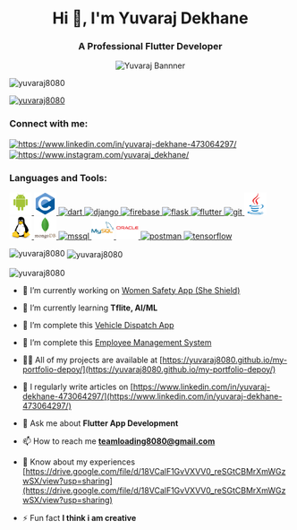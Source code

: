<h1 align="center">Hi 👋, I'm Yuvaraj Dekhane</h1>
<h3 align="center">A Professional Flutter Developer</h3>

<p align="center">
  <img width="1080" height="250" src="https://private-user-images.githubusercontent.com/148527838/341644381-5ad8d569-8c73-4e38-bf3f-46f6e95035dc.jpg?jwt=eyJhbGciOiJIUzI1NiIsInR5cCI6IkpXVCJ9.eyJpc3MiOiJnaXRodWIuY29tIiwiYXVkIjoicmF3LmdpdGh1YnVzZXJjb250ZW50LmNvbSIsImtleSI6ImtleTUiLCJleHAiOjE3MTk0Mjc2MzQsIm5iZiI6MTcxOTQyNzMzNCwicGF0aCI6Ii8xNDg1Mjc4MzgvMzQxNjQ0MzgxLTVhZDhkNTY5LThjNzMtNGUzOC1iZjNmLTQ2ZjZlOTUwMzVkYy5qcGc_WC1BbXotQWxnb3JpdGhtPUFXUzQtSE1BQy1TSEEyNTYmWC1BbXotQ3JlZGVudGlhbD1BS0lBVkNPRFlMU0E1M1BRSzRaQSUyRjIwMjQwNjI2JTJGdXMtZWFzdC0xJTJGczMlMkZhd3M0X3JlcXVlc3QmWC1BbXotRGF0ZT0yMDI0MDYyNlQxODQyMTRaJlgtQW16LUV4cGlyZXM9MzAwJlgtQW16LVNpZ25hdHVyZT1hMGM4OGY1YjNlZTZjYTgxOGI1ZGJmNDJkMDY2MDZjNzU0NTU3MGM1M2RhYzUxM2FlNzEyMjhkNDI0MjE2Mzc2JlgtQW16LVNpZ25lZEhlYWRlcnM9aG9zdCZhY3Rvcl9pZD0wJmtleV9pZD0wJnJlcG9faWQ9MCJ9.XaM5moIp5vSFP7dw4m75F_0Mt3TaeVUOLatjVWajtOE" alt="Yuvaraj Bannner">
</p>




<p align="left"> <img src="https://komarev.com/ghpvc/?username=yuvaraj8080&label=Profile%20views&color=0e75b6&style=flat" alt="yuvaraj8080" /> </p>

<p align="left"> <a href="https://github.com/ryo-ma/github-profile-trophy"><img src="https://github-profile-trophy.vercel.app/?username=yuvaraj8080" alt="yuvaraj8080" /></a> </p>

<h3 align="left">Connect with me:</h3>
<p align="left">
<a href="https://linkedin.com/in/https://www.linkedin.com/in/yuvaraj-dekhane-473064297/" target="blank"><img align="center" src="https://raw.githubusercontent.com/rahuldkjain/github-profile-readme-generator/master/src/images/icons/Social/linked-in-alt.svg" alt="https://www.linkedin.com/in/yuvaraj-dekhane-473064297/" height="30" width="40" /></a>
<a href="https://instagram.com/https://www.instagram.com/yuvaraj_dekhane/" target="blank"><img align="center" src="https://raw.githubusercontent.com/rahuldkjain/github-profile-readme-generator/master/src/images/icons/Social/instagram.svg" alt="https://www.instagram.com/yuvaraj_dekhane/" height="30" width="40" /></a>
</p>

<h3 align="left">Languages and Tools:</h3>
<p align="left"> <a href="https://developer.android.com" target="_blank" rel="noreferrer"> <img src="https://raw.githubusercontent.com/devicons/devicon/master/icons/android/android-original-wordmark.svg" alt="android" width="40" height="40"/> </a> <a href="https://www.cprogramming.com/" target="_blank" rel="noreferrer"> <img src="https://raw.githubusercontent.com/devicons/devicon/master/icons/c/c-original.svg" alt="c" width="40" height="40"/> </a> <a href="https://dart.dev" target="_blank" rel="noreferrer"> <img src="https://www.vectorlogo.zone/logos/dartlang/dartlang-icon.svg" alt="dart" width="40" height="40"/> </a> <a href="https://www.djangoproject.com/" target="_blank" rel="noreferrer"> <img src="https://cdn.worldvectorlogo.com/logos/django.svg" alt="django" width="40" height="40"/> </a> <a href="https://firebase.google.com/" target="_blank" rel="noreferrer"> <img src="https://www.vectorlogo.zone/logos/firebase/firebase-icon.svg" alt="firebase" width="40" height="40"/> </a> <a href="https://flask.palletsprojects.com/" target="_blank" rel="noreferrer"> <img src="https://www.vectorlogo.zone/logos/pocoo_flask/pocoo_flask-icon.svg" alt="flask" width="40" height="40"/> </a> <a href="https://flutter.dev" target="_blank" rel="noreferrer"> <img src="https://www.vectorlogo.zone/logos/flutterio/flutterio-icon.svg" alt="flutter" width="40" height="40"/> </a> <a href="https://git-scm.com/" target="_blank" rel="noreferrer"> <img src="https://www.vectorlogo.zone/logos/git-scm/git-scm-icon.svg" alt="git" width="40" height="40"/> </a> <a href="https://www.java.com" target="_blank" rel="noreferrer"> <img src="https://raw.githubusercontent.com/devicons/devicon/master/icons/java/java-original.svg" alt="java" width="40" height="40"/> </a> <a href="https://www.linux.org/" target="_blank" rel="noreferrer"> <img src="https://raw.githubusercontent.com/devicons/devicon/master/icons/linux/linux-original.svg" alt="linux" width="40" height="40"/> </a> <a href="https://www.mongodb.com/" target="_blank" rel="noreferrer"> <img src="https://raw.githubusercontent.com/devicons/devicon/master/icons/mongodb/mongodb-original-wordmark.svg" alt="mongodb" width="40" height="40"/> </a> <a href="https://www.microsoft.com/en-us/sql-server" target="_blank" rel="noreferrer"> <img src="https://www.svgrepo.com/show/303229/microsoft-sql-server-logo.svg" alt="mssql" width="40" height="40"/> </a> <a href="https://www.mysql.com/" target="_blank" rel="noreferrer"> <img src="https://raw.githubusercontent.com/devicons/devicon/master/icons/mysql/mysql-original-wordmark.svg" alt="mysql" width="40" height="40"/> </a> <a href="https://www.oracle.com/" target="_blank" rel="noreferrer"> <img src="https://raw.githubusercontent.com/devicons/devicon/master/icons/oracle/oracle-original.svg" alt="oracle" width="40" height="40"/> </a> <a href="https://postman.com" target="_blank" rel="noreferrer"> <img src="https://www.vectorlogo.zone/logos/getpostman/getpostman-icon.svg" alt="postman" width="40" height="40"/> </a> <a href="https://www.tensorflow.org" target="_blank" rel="noreferrer"> <img src="https://www.vectorlogo.zone/logos/tensorflow/tensorflow-icon.svg" alt="tensorflow" width="40" height="40"/> </a> </p>

<p><img align="left" src="https://github-readme-stats.vercel.app/api/top-langs?username=yuvaraj8080&show_icons=true&locale=en&layout=compact" alt="yuvaraj8080" /></p>

<p>&nbsp;<img align="center" src="https://github-readme-stats.vercel.app/api?username=yuvaraj8080&show_icons=true&locale=en" alt="yuvaraj8080" /></p>

<p><img align="center" src="https://github-readme-streak-stats.herokuapp.com/?user=yuvaraj8080&" alt="yuvaraj8080" /></p>

- 🔭 I’m currently working on [Women Safety App (She Shield)](https://github.com/yuvaraj8080/Women_Safety_App.git)

- 🌱 I’m currently learning **Tflite, AI/ML**

- 👯 I’m complete this [Vehicle Dispatch App](https://github.com/yuvaraj8080/vechile_dispatch_app.git)

- 🤝 I’m complete this [Employee Management System](https://github.com/yuvaraj8080/Employee-Management-System-Project.git)

- 👨‍💻 All of my projects are available at [https://yuvaraj8080.github.io/my-portfolio-depoy/](https://yuvaraj8080.github.io/my-portfolio-depoy/)

- 📝 I regularly write articles on [https://www.linkedin.com/in/yuvaraj-dekhane-473064297/](https://www.linkedin.com/in/yuvaraj-dekhane-473064297/)

- 💬 Ask me about **Flutter App Development**

- 📫 How to reach me **teamloading8080@gmail.com**

- 📄 Know about my experiences [https://drive.google.com/file/d/18VCalF1GvVXVV0_reSGtCBMrXmWGzwSX/view?usp=sharing](https://drive.google.com/file/d/18VCalF1GvVXVV0_reSGtCBMrXmWGzwSX/view?usp=sharing)

- ⚡ Fun fact **I think i am creative**

